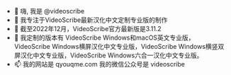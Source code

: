 - 👋 嗨, 我是 @videoscribe
- 👀 我专注于VideoScribe最新汉化中文定制专业版的制作
- 🌱 截至2022年12月，VideoScribe官方最新版是3.11.2
- 💞️ 我定制的版本有 VideoScribe Windows和macOS英文专业版，VideoScribe Windows横屏汉化中文专业版，VideoScribe Windows横竖双屏汉化中文专业版，VideoScribe Windows六合一汉化中文专业版。
- 📫 我的网站是 qyouqme.com  我的微信公众号是 videoscribe

<!---
videoscribe/videoscribe is a ✨ special ✨ repository because its `README.md` (this file) appears on your GitHub profile.
You can click the Preview link to take a look at your changes.
--->
